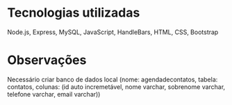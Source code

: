 # Tecnologias utilizadas

Node.js, Express, MySQL, JavaScript, HandleBars, HTML, CSS, Bootstrap

# Observações

Necessário criar banco de dados local (nome: agendadecontatos, tabela: contatos, colunas: (id auto incremetável, nome varchar, sobrenome varchar, telefone varchar, email varchar))